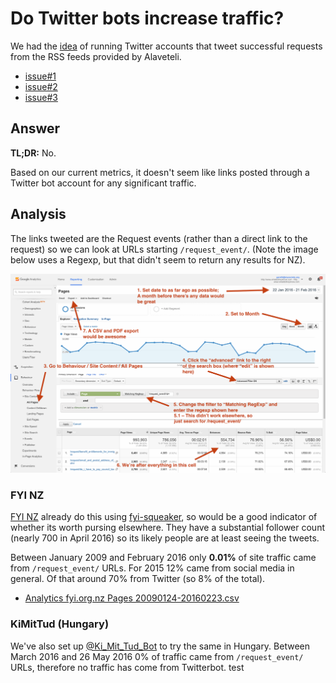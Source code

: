 # Do Twitter bots increase traffic?

We had the [idea](https://github.com/mysociety/alaveteli/issues/2978#issue-125015926) of running Twitter accounts that tweet successful requests from the RSS feeds provided by Alaveteli.

- [issue#1](https://github.com/mysociety/alaveteli-experiments/issues/1)
- [issue#2](https://github.com/mysociety/alaveteli-experiments/issues/2)
- [issue#3](https://github.com/mysociety/alaveteli-experiments/issues/3)

## Answer

**TL;DR:** No.

Based on our current metrics, it doesn't seem like links posted through a Twitter bot account for any significant traffic.

## Analysis

The links tweeted are the Request events (rather than a direct link to the request) so we can look at URLs starting `/request_event/`. (Note the image below uses a Regexp, but that didn't seem to return any results for NZ).

![Image for getting request events](do-twitter-bots-increase-traffic/twitter-bot-traffic.png)

### FYI NZ

[FYI NZ](https://twitter.com/OIA_NZ) already do this using [fyi-squeaker](https://github.com/wombleton/fyi-squeaker), so would be a good indicator of whether its worth pursing elsewhere. They have a substantial follower count (nearly 700 in April 2016) so its likely people are at least seeing the tweets.

Between January 2009 and February 2016 only **0.01%** of site traffic came from `/request_event/` URLs. For 2015 12% came from social media in general. Of that around 70% from Twitter (so 8% of the total).

- [Analytics fyi.org.nz Pages 20090124-20160223.csv](do-twitter-bots-increase-traffic/fyi-org-nz-twitter-bot-20090124-20160223.csv)

### KiMitTud (Hungary)

We've also set up [@Ki_Mit_Tud_Bot](https://twitter.com/Ki_Mit_Tud_Bot) to try the same in Hungary. Between March 2016 and 26 May 2016 0% of traffic came from `/request_event/` URLs, therefore no traffic has come from Twitterbot. test








